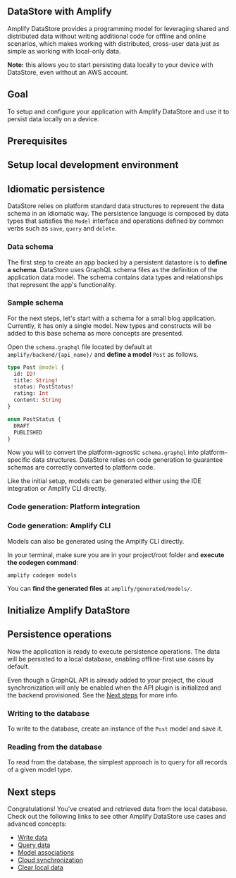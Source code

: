 
## DataStore with Amplify

Amplify DataStore provides a programming model for leveraging shared and distributed data without writing additional code for offline and online scenarios, which makes working with distributed, cross-user data just as simple as working with local-only data.

<amplify-callout>

**Note:** this allows you to start persisting data locally to your device with DataStore, even without an AWS account.

</amplify-callout>

## Goal
To setup and configure your application with Amplify DataStore and use it to persist data locally on a device.

## Prerequisites

<inline-fragment platform="js" src="~/lib/datastore/fragments/js/getting-started/10_preReq.md"></inline-fragment>
<inline-fragment platform="ios" src="~/lib/datastore/fragments/ios/getting-started/10_preReq.md"></inline-fragment>
<inline-fragment platform="android" src="~/lib/datastore/fragments/android/getting-started/10_preReq.md"></inline-fragment>
<inline-fragment platform="flutter" src="~/lib/datastore/fragments/flutter/getting-started/10_preReq.md"></inline-fragment>

<inline-fragment platform="ios" src="~/lib/datastore/fragments/ios/getting-started/20_installLib.md"></inline-fragment>
<inline-fragment platform="android" src="~/lib/datastore/fragments/android/getting-started/20_installLib.md"></inline-fragment>
<inline-fragment platform="flutter" src="~/lib/datastore/fragments/flutter/getting-started/20_installLib.md"></inline-fragment>

## Setup local development environment

<inline-fragment platform="js" src="~/lib/datastore/fragments/native_common/setup-env.md"></inline-fragment>
<inline-fragment platform="ios" src="~/lib/datastore/fragments/ios/getting-started/30_setupEnv.md"></inline-fragment>
<inline-fragment platform="android" src="~/lib/datastore/fragments/native_common/setup-env.md"></inline-fragment>
<inline-fragment platform="flutter" src="~/lib/datastore/fragments/native_common/setup-env.md"></inline-fragment>

## Idiomatic persistence

DataStore relies on platform standard data structures to represent the data schema in an idiomatic way. The persistence language is composed by data types that satisfies the `Model` interface and operations defined by common verbs such as `save`, `query` and `delete`.

### Data schema

The first step to create an app backed by a persistent datastore is to **define a schema**. DataStore uses GraphQL schema files as the definition of the application data model. The schema contains data types and relationships that represent the app's functionality.

### Sample schema

For the next steps, let's start with a schema for a small blog application. Currently, it has only a single model. New types and constructs will be added to this base schema as more concepts are presented.

Open the `schema.graphql` file located by default at `amplify/backend/{api_name}/` and **define a model** `Post` as follows.

```graphql
type Post @model {
  id: ID!
  title: String!
  status: PostStatus!
  rating: Int
  content: String
}

enum PostStatus {
  DRAFT
  PUBLISHED
}
```

Now you will to convert the platform-agnostic `schema.graphql` into platform-specific data structures. DataStore relies on code generation to guarantee schemas are correctly converted to platform code.

Like the initial setup, models can be generated either using the IDE integration or Amplify CLI directly.

### Code generation: Platform integration

<inline-fragment platform="js" src="~/lib/datastore/fragments/js/getting-started/40_codegen.md"></inline-fragment>
<inline-fragment platform="ios" src="~/lib/datastore/fragments/ios/getting-started/40_codegen.md"></inline-fragment>
<inline-fragment platform="android" src="~/lib/datastore/fragments/android/getting-started/40_codegen.md"></inline-fragment>
<inline-fragment platform="flutter" src="~/lib/datastore/fragments/flutter/getting-started/40_codegen.md"></inline-fragment>

### Code generation: Amplify CLI

Models can also be generated using the Amplify CLI directly.

In your terminal, make sure you are in your project/root folder and **execute the codegen command**:

```console
amplify codegen models
```
    
You can **find the generated files** at `amplify/generated/models/`.

## Initialize Amplify DataStore

<inline-fragment platform="js" src="~/lib/datastore/fragments/js/getting-started/50_initDataStore.md"></inline-fragment>
<inline-fragment platform="ios" src="~/lib/datastore/fragments/ios/getting-started/50_initDataStore.md"></inline-fragment>
<inline-fragment platform="android" src="~/lib/datastore/fragments/android/getting-started/50_initDataStore.md"></inline-fragment>
<inline-fragment platform="flutter" src="~/lib/datastore/fragments/flutter/getting-started/50_initDataStore.md"></inline-fragment>

## Persistence operations

Now the application is ready to execute persistence operations. The data will be persisted to a local database, enabling offline-first use cases by default.

Even though a GraphQL API is already added to your project, the cloud synchronization will only be enabled when the API plugin is initialized and the backend provisioned. See the [Next steps](#next-steps) for more info.

### Writing to the database

To write to the database, create an instance of the `Post` model and save it.

<inline-fragment platform="js" src="~/lib/datastore/fragments/js/getting-started/60_saveSnippet.md"></inline-fragment>
<inline-fragment platform="ios" src="~/lib/datastore/fragments/ios/getting-started/60_saveSnippet.md"></inline-fragment>
<inline-fragment platform="android" src="~/lib/datastore/fragments/android/getting-started/60_saveSnippet.md"></inline-fragment>
<inline-fragment platform="flutter" src="~/lib/datastore/fragments/flutter/getting-started/60_saveSnippet.md"></inline-fragment>

### Reading from the database

To read from the database, the simplest approach is to query for all records of a given model type.

<inline-fragment platform="js" src="~/lib/datastore/fragments/js/getting-started/70_querySnippet.md"></inline-fragment>
<inline-fragment platform="ios" src="~/lib/datastore/fragments/ios/getting-started/70_querySnippet.md"></inline-fragment>
<inline-fragment platform="android" src="~/lib/datastore/fragments/android/getting-started/70_querySnippet.md"></inline-fragment>
<inline-fragment platform="flutter" src="~/lib/datastore/fragments/flutter/getting-started/70_querySnippet.md"></inline-fragment>

## Next steps

Congratulations! You’ve created and retrieved data from the local database. Check out the following links to see other Amplify DataStore use cases and advanced concepts:

- [Write data](~/lib/datastore/data-access.md#create-and-update)
- [Query data](~/lib/datastore/data-access.md#query-data)
- [Model associations](~/lib/datastore/relational.md)
- [Cloud synchronization](~/lib/datastore/sync.md)
- [Clear local data](~/lib/datastore/sync.md#clear-local-data)

